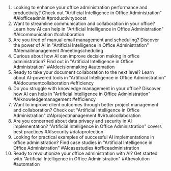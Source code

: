 1. Looking to enhance your office administration performance and productivity? Check out "Artificial Intelligence in Office Administration" #AIofficeadmin #productivityboost
2. Want to streamline communication and collaboration in your office? Learn how AI can help in "Artificial Intelligence in Office Administration" #AIcommunication #collaboration
3. Are you tired of manual email management and scheduling? Discover the power of AI in "Artificial Intelligence in Office Administration" #AIemailmanagement #meetingscheduling
4. Curious about how AI can improve decision making in office administration? Find out in "Artificial Intelligence in Office Administration" #AIdecisionmaking #automation
5. Ready to take your document collaboration to the next level? Learn about AI-powered tools in "Artificial Intelligence in Office Administration" #AIdocumentcollaboration #efficiency
6. Do you struggle with knowledge management in your office? Discover how AI can help in "Artificial Intelligence in Office Administration" #AIknowledgemanagement #efficiency
7. Want to improve client outcomes through better project management and collaboration? Check out "Artificial Intelligence in Office Administration" #AIprojectmanagement #virtualcollaboration
8. Are you concerned about data privacy and security in AI implementation? "Artificial Intelligence in Office Administration" covers best practices #AIsecurity #dataprotection
9. Looking for practical examples of successful AI implementations in office administration? Find case studies in "Artificial Intelligence in Office Administration" #AIcasestudies #officeadministration
10. Ready to revolutionize your office administration with AI? Get started with "Artificial Intelligence in Office Administration" #AIrevolution #automation
